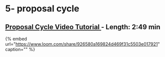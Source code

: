 # 5- proposal cycle

## [Proposal Cycle Video Tutorial ](https://www.loom.com/share/926580a169824d469f31c5503e017921)- Length: 2:49 min

{% embed url="https://www.loom.com/share/926580a169824d469f31c5503e017921" caption="" %}

